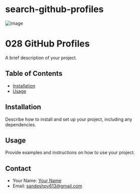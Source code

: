 # search-github-profiles

![image](https://github.com/sandeshpy613/search-github-profiles/assets/109367533/43ad77eb-78e6-4637-953a-3085f99d66d2)

# 028 GitHub Profiles

A brief description of your project.

## Table of Contents

- [Installation](#installation)
- [Usage](#usage)

## Installation

Describe how to install and set up your project, including any dependencies.

## Usage

Provide examples and instructions on how to use your project.

## Contact

- Your Name: [Your Name](https://github.com/sandeshpy613)
- Email: sandeshpy613@gmail.com


